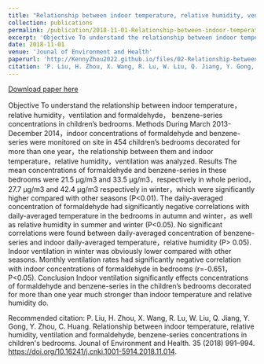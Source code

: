 ```yaml
---
title: "Relationship between indoor temperature, relative humidity, ventilation and formaldehyde, benzene-series concentrations in children's bedrooms"
collection: publications
permalink: /publication/2018-11-01-Relationship-between-indoor-temperature-relative-humidity-ventilation-and-formaldehyde-benzene-series-concentrations-in-children’s-bedrooms
excerpt: 'Objective To understand the relationship between indoor temperature，relative humidity，ventilation and formaldehyde， benzene-series concentrations in children’s bedrooms. Methods During March 2013-December 2014，indoor concentrations of formaldehyde and benzene-series were monitored on site in 454 children’s bedrooms decorated for more than one year，the relationship between them and indoor temperature，relative humidity，ventilation was analyzed. Results The mean concentrations of formaldehyde and benzene-series in these bedrooms were 21.5 μg/m3 and 33.5 μg/m3，respectively in whole period，27.7 μg/m3 and 42.4 μg/m3 respectively in winter，which were significantly higher compared with other seasons (P<0.01). The daily-averaged concentration of formaldehyde had significantly negative correlations with daily-averaged temperature in the bedrooms in autumn and winter，as well as relative humidity in summer and winter (P<0.05). No significant correlations were found between daily-averaged concentration of benzene-series and indoor daily-averaged temperature，relative humidity (P> 0.05). Indoor ventilation in winter was obviously lower compared with other seasons. Monthly ventilation rates had significantly negative correlation with indoor concentrations of formaldehyde in bedrooms (r=-0.651，P<0.05). Conclusion Indoor ventilation significantly effects concentrations of formaldehyde and benzene-series in the children’s bedrooms decorated for more than one year much stronger than indoor temperature and relative humidity do.'
date: 2018-11-01
venue: 'Jounal of Environment and Health'
paperurl: 'http://KennyZhou2022.github.io/files/02-Relationship-between-indoor-temperature-relative-humidity-ventilation-and-formaldehyde-benzene-series-concentrations-in-childrens-bedrooms.pdf'
citation: 'P. Liu, H. Zhou, X. Wang, R. Lu, W. Liu, Q. Jiang, Y. Gong, Y. Zhou, C. Huang. Relationship between indoor temperature, relative humidity, ventilation and formaldehyde, benzene-series concentrations in children&apos;s bedrooms. Jounal of Environment and Health. 35 (2018) 991–994. https://doi.org/10.16241/j.cnki.1001-5914.2018.11.014.'
---
```


<a href='http://KennyZhou2022.github.io/files/02-Relationship-between-indoor-temperature-relative-humidity-ventilation-and-formaldehyde-benzene-series-concentrations-in-childrens-bedrooms.pdf'>Download paper here</a>

Objective To understand the relationship between indoor temperature，relative humidity，ventilation and formaldehyde， benzene-series concentrations in children’s bedrooms. Methods During March 2013-December 2014，indoor concentrations of formaldehyde and benzene-series were monitored on site in 454 children’s bedrooms decorated for more than one year，the relationship between them and indoor temperature，relative humidity，ventilation was analyzed. Results The mean concentrations of formaldehyde and benzene-series in these bedrooms were 21.5 μg/m3 and 33.5 μg/m3，respectively in whole period，27.7 μg/m3 and 42.4 μg/m3 respectively in winter，which were significantly higher compared with other seasons (P<0.01). The daily-averaged concentration of formaldehyde had significantly negative correlations with daily-averaged temperature in the bedrooms in autumn and winter，as well as relative humidity in summer and winter (P<0.05). No significant correlations were found between daily-averaged concentration of benzene-series and indoor daily-averaged temperature，relative humidity (P> 0.05). Indoor ventilation in winter was obviously lower compared with other seasons. Monthly ventilation rates had significantly negative correlation with indoor concentrations of formaldehyde in bedrooms (r=-0.651，P<0.05). Conclusion Indoor ventilation significantly effects concentrations of formaldehyde and benzene-series in the children’s bedrooms decorated for more than one year much stronger than indoor temperature and relative humidity do.

Recommended citation: P. Liu, H. Zhou, X. Wang, R. Lu, W. Liu, Q. Jiang, Y. Gong, Y. Zhou, C. Huang. Relationship between indoor temperature, relative humidity, ventilation and formaldehyde, benzene-series concentrations in children's bedrooms. Jounal of Environment and Health. 35 (2018) 991–994. https://doi.org/10.16241/j.cnki.1001-5914.2018.11.014.